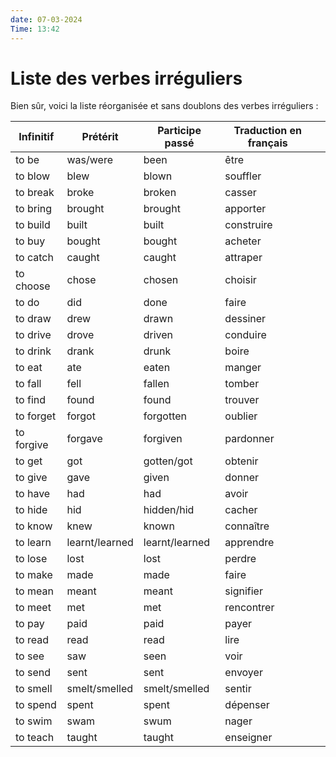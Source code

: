 ```yaml
---
date: 07-03-2024
Time: 13:42
---
```

# Liste des verbes irréguliers

Bien sûr, voici la liste réorganisée et sans doublons des verbes irréguliers :

| Infinitif  | Prétérit       | Participe passé | Traduction en français |     |
| ---------- | -------------- | --------------- | ---------------------- | --- |
| to be      | was/were       | been            | être                   |     |
| to blow    | blew           | blown           | souffler               |     |
| to break   | broke          | broken          | casser                 |     |
| to bring   | brought        | brought         | apporter               |     |
| to build   | built          | built           | construire             |     |
| to buy     | bought         | bought          | acheter                |     |
| to catch   | caught         | caught          | attraper               |     |
| to choose  | chose          | chosen          | choisir                |     |
| to do      | did            | done            | faire                  |     |
| to draw    | drew           | drawn           | dessiner               |     |
| to drive   | drove          | driven          | conduire               |     |
| to drink   | drank          | drunk           | boire                  |     |
| to eat     | ate            | eaten           | manger                 |     |
| to fall    | fell           | fallen          | tomber                 |     |
| to find    | found          | found           | trouver                |     |
| to forget  | forgot         | forgotten       | oublier                |     |
| to forgive | forgave        | forgiven        | pardonner              |     |
| to get     | got            | gotten/got      | obtenir                |     |
| to give    | gave           | given           | donner                 |     |
| to have    | had            | had             | avoir                  |     |
| to hide    | hid            | hidden/hid      | cacher                 |     |
| to know    | knew           | known           | connaître              |     |
| to learn   | learnt/learned | learnt/learned  | apprendre              |     |
| to lose    | lost           | lost            | perdre                 |     |
| to make    | made           | made            | faire                  |     |
| to mean    | meant          | meant           | signifier              |     |
| to meet    | met            | met             | rencontrer             |     |
| to pay     | paid           | paid            | payer                  |     |
| to read    | read           | read            | lire                   |     |
| to see     | saw            | seen            | voir                   |     |
| to send    | sent           | sent            | envoyer                |     |
| to smell   | smelt/smelled  | smelt/smelled   | sentir                 |     |
| to spend   | spent          | spent           | dépenser               |     |
| to swim    | swam           | swum            | nager                  |     |
| to teach   | taught         | taught          | enseigner              |     |

